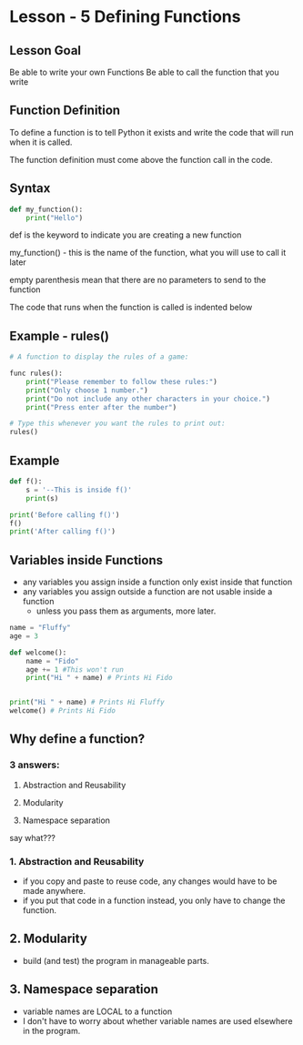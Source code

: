 # Lesson - 5 Defining Functions

## Lesson Goal

Be able to write your own Functions
Be able to call the function that you write


## Function Definition

To define a function is to tell Python it exists and write the code that will run when it is called.

The function definition must come above the function call in the code.


## Syntax

```python
def my_function():
    print("Hello")
```

def is the keyword to indicate you are creating a new function

my_function() - this is the name of the function, what you will use to call it later

empty parenthesis mean that there are no parameters to send to the function

The code that runs when the function is called is indented below


## Example - rules()
```python
# A function to display the rules of a game:

func rules():
    print("Please remember to follow these rules:")
    print("Only choose 1 number.")
    print("Do not include any other characters in your choice.")
    print("Press enter after the number")

# Type this whenever you want the rules to print out:
rules()
```

## Example
```python
def f():
    s = '--This is inside f()'
    print(s)

print('Before calling f()')
f()
print('After calling f()')
```


## Variables inside Functions
- any variables you assign inside a function only exist inside that function
- any variables you assign outside a function are not usable inside a function
    - unless you pass them as arguments, more later.

```python
name = "Fluffy"
age = 3

def welcome():
    name = "Fido"
    age += 1 #This won't run
    print("Hi " + name) # Prints Hi Fido


print("Hi " + name) # Prints Hi Fluffy
welcome() # Prints Hi Fido
```

## Why define a function?

### 3 answers:
1. Abstraction and Reusability

2. Modularity

3. Namespace separation


say what???


### 1. Abstraction and Reusability
- if you copy and paste to reuse code, any changes would have to be made anywhere.
- if you put that code in a function instead, you only have to change the function.

## 2. Modularity
- build (and test) the program in manageable parts.

## 3. Namespace separation
- variable names are LOCAL to a function
- I don't have to worry about whether variable names are used elsewhere in the program.



